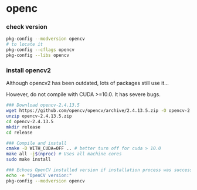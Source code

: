 # openc

### check version

```bash
pkg-config --modversion opencv
# to locate it
pkg-config --cflags opencv
pkg-config --libs opencv
```



### install opencv2

Although opencv2 has been outdated, lots of packages still use it...

However, do not compile with CUDA >=10.0. It has severe bugs.

```bash
### Download opencv-2.4.13.5
wget https://github.com/opencv/opencv/archive/2.4.13.5.zip -O opencv-2.4.13.5.zip
unzip opencv-2.4.13.5.zip
cd opencv-2.4.13.5
mkdir release
cd release

### Compile and install
cmake -D WITH_CUDA=OFF .. # better turn off for cuda > 10.0
make all -j$(nproc) # Uses all machine cores
sudo make install

### Echoes OpenCV installed version if installation process was successful
echo -e "OpenCV version:"
pkg-config --modversion opencv
```

